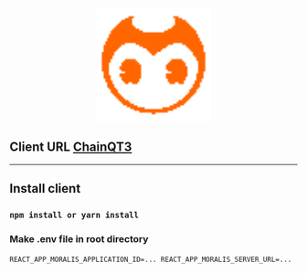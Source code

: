 <div align="center">
    <p align="center">
      <img src="public/orange.png" alt="ChainQT3" width="200" height="200" />
    </p>
</div>

## Client URL [ChainQT3](https://chainqt3.com/)

---

## Install client

### `npm install or yarn install`

### Make .env file in root directory

`REACT_APP_MORALIS_APPLICATION_ID=... REACT_APP_MORALIS_SERVER_URL=...`


